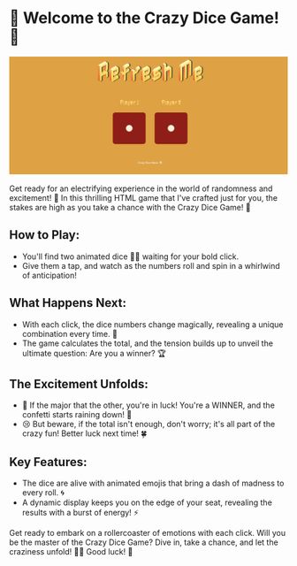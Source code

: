 # 🎲 Welcome to the Crazy Dice Game! 🎲
![Alt text](images/Animation.gif)

Get ready for an electrifying experience in the world of randomness and excitement! 🌟 In this thrilling HTML game that I've crafted just for you, the stakes are high as you take a chance with the Crazy Dice Game! 🤪

## How to Play:
- You'll find two animated dice 🎲🎲 waiting for your bold click.
- Give them a tap, and watch as the numbers roll and spin in a whirlwind of anticipation!

## What Happens Next:
- With each click, the dice numbers change magically, revealing a unique combination every time. 🔄
- The game calculates the total, and the tension builds up to unveil the ultimate question: Are you a winner? 🏆

## The Excitement Unfolds:
- 🎉 If the major that the other, you're in luck! You're a WINNER, and the confetti starts raining down! 🎊
- 😢 But beware, if the total isn't enough, don't worry; it's all part of the crazy fun! Better luck next time! 🍀

## Key Features:
- The dice are alive with animated emojis that bring a dash of madness to every roll. 🌀
- A dynamic display keeps you on the edge of your seat, revealing the results with a burst of energy! ⚡

Get ready to embark on a rollercoaster of emotions with each click. Will you be the master of the Crazy Dice Game? Dive in, take a chance, and let the craziness unfold! 🚀💥 Good luck! 🌈
